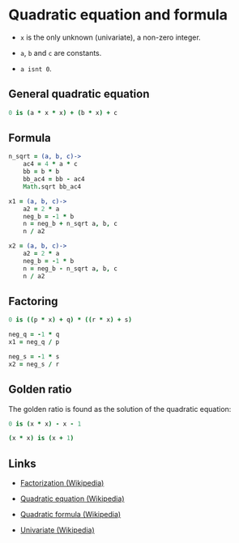 # Quadratic equation and formula

- `x` is the only unknown (univariate), a non-zero integer.

- `a`, `b` and `c` are constants.

- `a isnt 0`.


## General quadratic equation

```coffee
0 is (a * x * x) + (b * x) + c
```


## Formula

```coffee
n_sqrt = (a, b, c)->
	ac4 = 4 * a * c
	bb = b * b
	bb_ac4 = bb - ac4
	Math.sqrt bb_ac4

x1 = (a, b, c)->
	a2 = 2 * a
	neg_b = -1 * b
	n = neg_b + n_sqrt a, b, c
	n / a2

x2 = (a, b, c)->
	a2 = 2 * a
	neg_b = -1 * b
	n = neg_b - n_sqrt a, b, c
	n / a2
```


## Factoring

```coffee
0 is ((p * x) + q) * ((r * x) + s)

neg_q = -1 * q
x1 = neg_q / p

neg_s = -1 * s
x2 = neg_s / r
```


## Golden ratio

The golden ratio is found as the solution of the quadratic equation:

```coffee
0 is (x * x) - x - 1

(x * x) is (x + 1)
```


## Links

- [Factorization (Wikipedia)](https://en.wikipedia.org/wiki/Factorization)

- [Quadratic equation (Wikipedia)](https://en.wikipedia.org/wiki/Quadratic_equation)

- [Quadratic formula (Wikipedia)](https://en.wikipedia.org/wiki/Quadratic_formula)

- [Univariate (Wikipedia)](https://en.wikipedia.org/wiki/Univariate)
